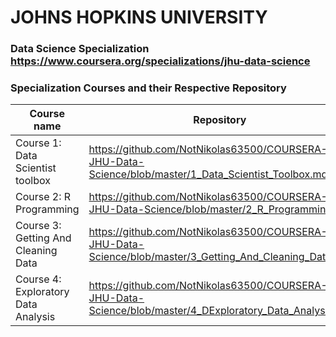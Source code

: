# JOHNS HOPKINS UNIVERSITY 
### Data Science Specialization https://www.coursera.org/specializations/jhu-data-science
### Specialization Courses and their Respective Repository 

Course name | Repository 
------------| ----------
Course 1: Data Scientist toolbox | https://github.com/NotNikolas63500/COURSERA-JHU-Data-Science/blob/master/1_Data_Scientist_Toolbox.md
Course 2: R Programming  | https://github.com/NotNikolas63500/COURSERA-JHU-Data-Science/blob/master/2_R_Programming.md
Course 3: Getting And Cleaning Data | https://github.com/NotNikolas63500/COURSERA-JHU-Data-Science/blob/master/3_Getting_And_Cleaning_Data.md
Course 4: Exploratory Data Analysis | https://github.com/NotNikolas63500/COURSERA-JHU-Data-Science/blob/master/4_DExploratory_Data_Analysis.md
